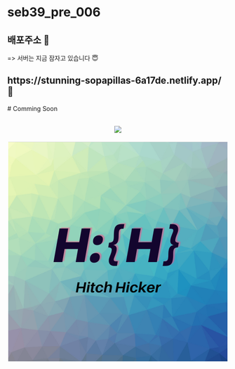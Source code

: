 # seb39_pre_006

## 배포주소 💎
=> 서버는 지금 잠자고 있습니다 😇

<p align="justify">

</p>
 <h2>https://stunning-sopapillas-6a17de.netlify.app/ 💎</h2>

<p align="center">

<p>
# Comming Soon


</p>
<p align="center">
  <br>
  <img src="./파도.gif">
  <br>
 <br>
  <img src="./logo.png">
  <br>
</p>




</p>

<br>

<!-- ## 기술 스택

| JavaScript | Spring Boot |  React   |  Node   |
| :--------: | :---------: | :------: | :-----: |
|   ![js]    |    ![sb]    | ![react] | ![node] |
 -->
<br>

<!-- ## 구현 기능

### 기능 1

### 기능 2

### 기능 3

### 기능 4

<br>

## 배운 점 & 아쉬운 점

<p align="justify">

</p>

<br>

## 라이센스 -->

<!-- Stack Icon Refernces -->

[js]: /svg/js.svg
[sb]: /svg/sb.svg
[react]: /svg/react.svg
[node]: /svg/node.svg
